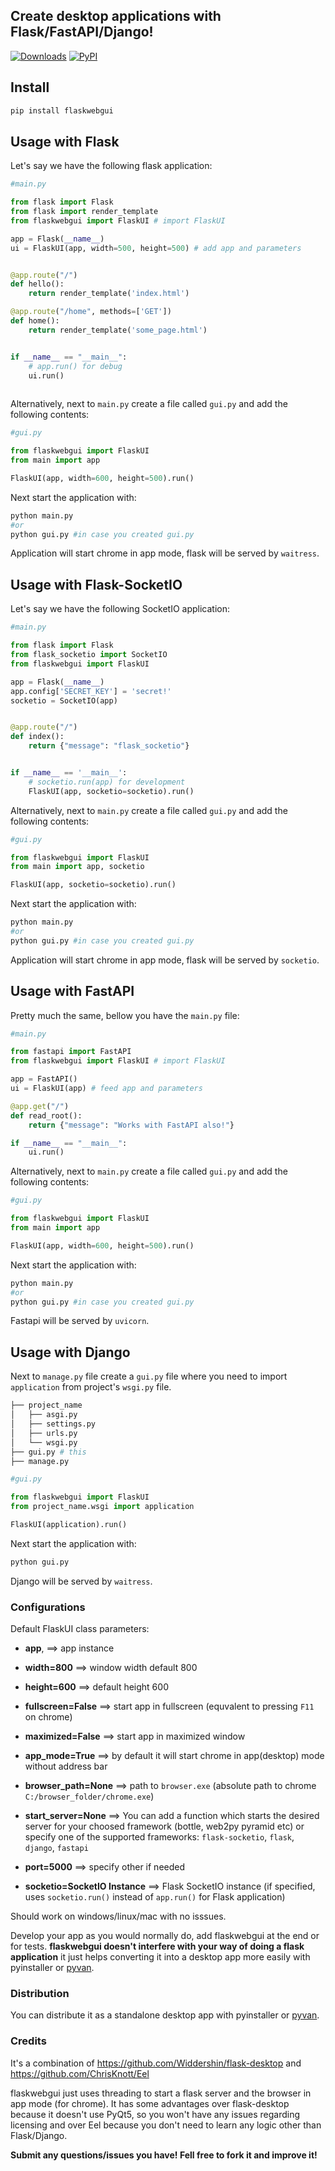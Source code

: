 ## Create desktop applications with Flask/FastAPI/Django!
  
[![Downloads](https://pepy.tech/badge/flaskwebgui)](https://pepy.tech/project/flaskwebgui)
[![PyPI](https://img.shields.io/pypi/v/flaskwebgui?color=blue)](https://pypi.org/project/flaskwebgui/)

## Install

``` py
pip install flaskwebgui
```


## Usage with Flask

Let's say we have the following flask application:
```py
#main.py

from flask import Flask  
from flask import render_template
from flaskwebgui import FlaskUI # import FlaskUI

app = Flask(__name__)
ui = FlaskUI(app, width=500, height=500) # add app and parameters


@app.route("/")
def hello():  
    return render_template('index.html')

@app.route("/home", methods=['GET'])
def home(): 
    return render_template('some_page.html')


if __name__ == "__main__":
    # app.run() for debug
    ui.run()
   
```
Alternatively, next to `main.py` create a file called `gui.py` and add the following contents:

```py
#gui.py

from flaskwebgui import FlaskUI
from main import app

FlaskUI(app, width=600, height=500).run()
```
Next start the application with:
```py
python main.py 
#or
python gui.py #in case you created gui.py 
```
Application will start chrome in app mode, flask will be served by `waitress`.  


## Usage with Flask-SocketIO

Let's say we have the following SocketIO application:
```py
#main.py

from flask import Flask
from flask_socketio import SocketIO
from flaskwebgui import FlaskUI

app = Flask(__name__)
app.config['SECRET_KEY'] = 'secret!'
socketio = SocketIO(app)


@app.route("/")
def index():  
    return {"message": "flask_socketio"}


if __name__ == '__main__':
    # socketio.run(app) for development
    FlaskUI(app, socketio=socketio).run()   

```
Alternatively, next to `main.py` create a file called `gui.py` and add the following contents:

```py
#gui.py

from flaskwebgui import FlaskUI
from main import app, socketio

FlaskUI(app, socketio=socketio).run()
```
Next start the application with:
```py
python main.py 
#or
python gui.py #in case you created gui.py 
```
Application will start chrome in app mode, flask will be served by `socketio`.  


## Usage with FastAPI

Pretty much the same, bellow you have the `main.py` file:
```py
#main.py

from fastapi import FastAPI
from flaskwebgui import FlaskUI # import FlaskUI

app = FastAPI()
ui = FlaskUI(app) # feed app and parameters

@app.get("/")
def read_root():
    return {"message": "Works with FastAPI also!"}

if __name__ == "__main__":
    ui.run()

```
Alternatively, next to `main.py` create a file called `gui.py` and add the following contents:

```py
#gui.py

from flaskwebgui import FlaskUI
from main import app

FlaskUI(app, width=600, height=500).run()
```
Next start the application with:
```py
python main.py 
#or
python gui.py #in case you created gui.py 
```
Fastapi will be served by `uvicorn`.  


## Usage with Django

Next to `manage.py` file create a `gui.py` file where you need to import `application` from project's `wsgi.py` file.

```bash
├── project_name
│   ├── asgi.py
│   ├── settings.py
│   ├── urls.py
│   └── wsgi.py
├── gui.py # this 
├── manage.py
```


```py
#gui.py

from flaskwebgui import FlaskUI
from project_name.wsgi import application

FlaskUI(application).run()

```
Next start the application with:
```py
python gui.py  
```
Django will be served by `waitress`.  



### Configurations

Default FlaskUI class parameters:

* **app**, ==> app instance

* **width=800** ==> window width default 800

* **height=600** ==> default height 600

* **fullscreen=False** ==> start app in fullscreen (equvalent to pressing `F11` on chrome)

* **maximized=False** ==> start app in maximized window

* **app_mode=True** ==> by default it will start chrome in app(desktop) mode without address bar

* **browser_path=None** ==> path to `browser.exe` (absolute path to chrome `C:/browser_folder/chrome.exe`)

* **start_server=None** ==> You can add a function which starts the desired server for your choosed framework (bottle, web2py pyramid etc) or specify one of the supported frameworks: `flask-socketio`, `flask`, `django`, `fastapi`

* **port=5000** ==> specify other if needed

* **socketio=SocketIO Instance** ==> Flask SocketIO instance (if specified, uses `socketio.run()` instead of `app.run()` for Flask application)

Should work on windows/linux/mac with no isssues.

Develop your app as you would normally do, add flaskwebgui at the end or for tests.
**flaskwebgui doesn't interfere with your way of doing a flask application** it just helps converting it into a desktop app more easily with pyinstaller or [pyvan](https://github.com/ClimenteA/pyvan).

### Distribution

You can distribute it as a standalone desktop app with pyinstaller or [pyvan](https://github.com/ClimenteA/pyvan).

### Credits
It's a combination of https://github.com/Widdershin/flask-desktop and https://github.com/ChrisKnott/Eel

flaskwebgui just uses threading to start a flask server and the browser in app mode (for chrome).
It has some advantages over flask-desktop because it doesn't use PyQt5, so you won't have any issues regarding licensing and over Eel because you don't need to learn any logic other than Flask/Django.

**Submit any questions/issues you have! Fell free to fork it and improve it!**


